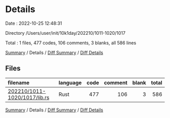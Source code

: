 # Details

Date : 2022-10-25 12:48:31

Directory /Users/user/init/10k1day/202210/1011-1020/1017

Total : 1 files,  477 codes, 106 comments, 3 blanks, all 586 lines

[Summary](results.md) / Details / [Diff Summary](diff.md) / [Diff Details](diff-details.md)

## Files
| filename | language | code | comment | blank | total |
| :--- | :--- | ---: | ---: | ---: | ---: |
| [202210/1011-1020/1017/lib.rs](/202210/1011-1020/1017/lib.rs) | Rust | 477 | 106 | 3 | 586 |

[Summary](results.md) / Details / [Diff Summary](diff.md) / [Diff Details](diff-details.md)